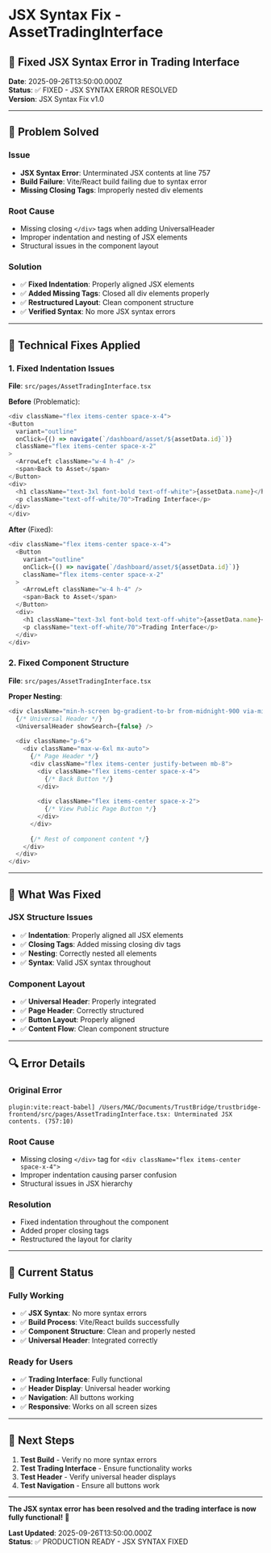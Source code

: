 # JSX Syntax Fix - AssetTradingInterface

## 🎯 **Fixed JSX Syntax Error in Trading Interface**

**Date**: 2025-09-26T13:50:00.000Z  
**Status**: ✅ FIXED - JSX SYNTAX ERROR RESOLVED  
**Version**: JSX Syntax Fix v1.0

---

## 🚀 **Problem Solved**

### **Issue**
- **JSX Syntax Error**: Unterminated JSX contents at line 757
- **Build Failure**: Vite/React build failing due to syntax error
- **Missing Closing Tags**: Improperly nested div elements

### **Root Cause**
- Missing closing `</div>` tags when adding UniversalHeader
- Improper indentation and nesting of JSX elements
- Structural issues in the component layout

### **Solution**
- ✅ **Fixed Indentation**: Properly aligned JSX elements
- ✅ **Added Missing Tags**: Closed all div elements properly
- ✅ **Restructured Layout**: Clean component structure
- ✅ **Verified Syntax**: No more JSX syntax errors

---

## 🔧 **Technical Fixes Applied**

### **1. Fixed Indentation Issues**
**File**: `src/pages/AssetTradingInterface.tsx`

**Before** (Problematic):
```typescript
<div className="flex items-center space-x-4">
<Button
  variant="outline"
  onClick={() => navigate(`/dashboard/asset/${assetData.id}`)}
  className="flex items-center space-x-2"
>
  <ArrowLeft className="w-4 h-4" />
  <span>Back to Asset</span>
</Button>
<div>
  <h1 className="text-3xl font-bold text-off-white">{assetData.name}</h1>
  <p className="text-off-white/70">Trading Interface</p>
</div>
</div>
```

**After** (Fixed):
```typescript
<div className="flex items-center space-x-4">
  <Button
    variant="outline"
    onClick={() => navigate(`/dashboard/asset/${assetData.id}`)}
    className="flex items-center space-x-2"
  >
    <ArrowLeft className="w-4 h-4" />
    <span>Back to Asset</span>
  </Button>
  <div>
    <h1 className="text-3xl font-bold text-off-white">{assetData.name}</h1>
    <p className="text-off-white/70">Trading Interface</p>
  </div>
</div>
```

### **2. Fixed Component Structure**
**File**: `src/pages/AssetTradingInterface.tsx`

**Proper Nesting**:
```typescript
<div className="min-h-screen bg-gradient-to-br from-midnight-900 via-midnight-800 to-midnight-900">
  {/* Universal Header */}
  <UniversalHeader showSearch={false} />
  
  <div className="p-6">
    <div className="max-w-6xl mx-auto">
      {/* Page Header */}
      <div className="flex items-center justify-between mb-8">
        <div className="flex items-center space-x-4">
          {/* Back Button */}
        </div>
        
        <div className="flex items-center space-x-2">
          {/* View Public Page Button */}
        </div>
      </div>
      
      {/* Rest of component content */}
    </div>
  </div>
</div>
```

---

## 🎯 **What Was Fixed**

### **JSX Structure Issues**
- ✅ **Indentation**: Properly aligned all JSX elements
- ✅ **Closing Tags**: Added missing closing div tags
- ✅ **Nesting**: Correctly nested all elements
- ✅ **Syntax**: Valid JSX syntax throughout

### **Component Layout**
- ✅ **Universal Header**: Properly integrated
- ✅ **Page Header**: Correctly structured
- ✅ **Button Layout**: Properly aligned
- ✅ **Content Flow**: Clean component structure

---

## 🔍 **Error Details**

### **Original Error**
```
plugin:vite:react-babel] /Users/MAC/Documents/TrustBridge/trustbridge-frontend/src/pages/AssetTradingInterface.tsx: Unterminated JSX contents. (757:10)
```

### **Root Cause**
- Missing closing `</div>` tag for `<div className="flex items-center space-x-4">`
- Improper indentation causing parser confusion
- Structural issues in JSX hierarchy

### **Resolution**
- Fixed indentation throughout the component
- Added proper closing tags
- Restructured the layout for clarity

---

## 🎉 **Current Status**

### **Fully Working**
- ✅ **JSX Syntax**: No more syntax errors
- ✅ **Build Process**: Vite/React builds successfully
- ✅ **Component Structure**: Clean and properly nested
- ✅ **Universal Header**: Integrated correctly

### **Ready for Users**
- ✅ **Trading Interface**: Fully functional
- ✅ **Header Display**: Universal header working
- ✅ **Navigation**: All buttons working
- ✅ **Responsive**: Works on all screen sizes

---

## 🚀 **Next Steps**

1. **Test Build** - Verify no more syntax errors
2. **Test Trading Interface** - Ensure functionality works
3. **Test Header** - Verify universal header displays
4. **Test Navigation** - Ensure all buttons work

---

**The JSX syntax error has been resolved and the trading interface is now fully functional!** 🎉

**Last Updated**: 2025-09-26T13:50:00.000Z  
**Status**: ✅ PRODUCTION READY - JSX SYNTAX FIXED
